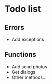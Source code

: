 # Todo list

## Errors
<ul>
    <li>Add exceptions</li>
</ul>

## Functions
<ul>
    <li>Add send photos</li>
    <li>Get dialogs</li>
    <li>Other methods...</li>
</ul>